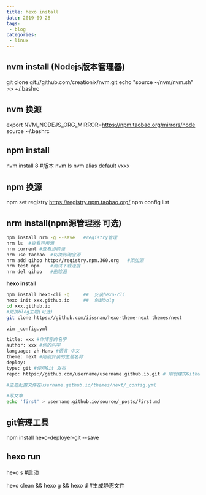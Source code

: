 ```yaml
---
title: hexo install
date: 2019-09-28
tags:
 - blog
categories:
 - linux
---
```


## nvm install (Nodejs版本管理器)
git clone git://github.com/creationix/nvm.git
echo "source ~/nvm/nvm.sh" >> ~/.bashrc
## nvm 换源
export NVM_NODEJS_ORG_MIRROR=https://npm.taobao.org/mirrors/node
source ~/.bashrc

## npm install

nvm install 8	#版本
nvm ls
nvm alias default vxxx

## npm 换源 
npm set registry https://registry.npm.taobao.org/
npm config list


## nrm install(npm源管理器 可选)
```bash
npm install nrm -g --save	#registry管理
nrm ls	#查看可用源	
nrm current	#查看当前源
nrm use taobao	#切换到淘宝源
nrm add	qihoo http://registry.npm.360.org	#添加源
nrm test npm	#测试下载速度
nrm del qihoo	#删除源
```
**hexo install**
```bash
npm install hexo-cli -g		##  安装hexo-cli
hexo init xxx.github.io		##  创建bolg
cd xxx.github.io
#更换blog主题(可选)
git clone https://github.com/iissnan/hexo-theme-next themes/next

vim _config.yml

title: xxx #你博客的名字
author: xxx #你的名字
language: zh-Hans #语言 中文
theme: next #刚刚安装的主题名称
deploy:
type: git #使用Git 发布
repo: https://github.com/username/username.github.io.git # 刚创建的Github仓库

#主题配置文件在username.github.io/themes/next/_config.yml

#写文章
echo 'first' > username.github.io/source/_posts/First.md
```
## git管理工具
npm install hexo-deployer-git --save
## hexo run
hexo s		#启动

hexo clean && hexo g && hexo d	#生成静态文件


